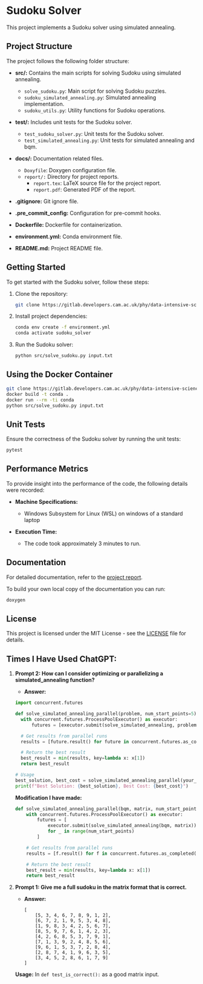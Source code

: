# Sudoku Solver

This project implements a Sudoku solver using simulated annealing.

## Project Structure

The project follows the following folder structure:

- **src/:** Contains the main scripts for solving Sudoku using simulated annealing.
  - `solve_sudoku.py`: Main script for solving Sudoku puzzles.
  - `sudoku_simulated_annealing.py`: Simulated annealing implementation.
  - `sudoku_utils.py`: Utility functions for Sudoku operations.

- **test/:** Includes unit tests for the Sudoku solver.
  - `test_sudoku_solver.py`: Unit tests for the Sudoku solver.
  - `test_simulated_annealing.py`: Unit tests for simulated annealing and bqm.


- **docs/:** Documentation related files.
  - `Doxyfile`: Doxygen configuration file.
  - `report/:` Directory for project reports.
    - `report.tex`: LaTeX source file for the project report.
    - `report.pdf`: Generated PDF of the report.

- **.gitignore:** Git ignore file.

- **.pre_commit_config:** Configuration for pre-commit hooks.

- **Dockerfile:** Dockerfile for containerization.

- **environment.yml:** Conda environment file.

- **README.md:** Project README file.

## Getting Started

To get started with the Sudoku solver, follow these steps:

1. Clone the repository:

   ```bash
   git clone https://gitlab.developers.cam.ac.uk/phy/data-intensive-science-mphil/c1_assessment/cg845.git
   ```

2. Install project dependencies:

   ```bash
   conda env create -f environment.yml
   conda activate sudoku_solver
   ```

3. Run the Sudoku solver:

   ```bash
   python src/solve_sudoku.py input.txt
   ```

## Using the Docker Container
   ```bash
   git clone https://gitlab.developers.cam.ac.uk/phy/data-intensive-science-mphil/c1_assessment/cg845.git
   docker build -t conda .
   docker run --rm -ti conda
   python src/solve_sudoku.py input.txt
   ```
## Unit Tests

Ensure the correctness of the Sudoku solver by running the unit tests:

```bash
pytest
```
## Performance Metrics

To provide insight into the performance of the code, the following details were recorded:

- **Machine Specifications:**
  - Windows Subsystem for Linux (WSL) on windows of a standard laptop

- **Execution Time:**
  - The code took approximately 3 minutes to run.

## Documentation

For detailed documentation, refer to the [project report](docs/report/report.pdf).

To build your own local copy of the documentation you can run:
```bash
doxygen
```


## License

This project is licensed under the MIT License - see the [LICENSE](LICENSE) file for details.


## Times I Have Used ChatGPT:

1. **Prompt 2: How can I consider optimizing or parallelizing a simulated_annealing function?**
   - **Answer:**
    ```python
    import concurrent.futures

    def solve_simulated_annealing_parallel(problem, num_start_points=5):
      with concurrent.futures.ProcessPoolExecutor() as executor:
          futures = [executor.submit(solve_simulated_annealing, problem) for _ in range(num_start_points)]

      # Get results from parallel runs
      results = [future.result() for future in concurrent.futures.as_completed(futures)]

      # Return the best result
      best_result = min(results, key=lambda x: x[1])
      return best_result

    # Usage
    best_solution, best_cost = solve_simulated_annealing_parallel(your_problem_instance)
    print(f"Best Solution: {best_solution}, Best Cost: {best_cost}")
    ```

   **Modification I have made:**
   ```python
   def solve_simulated_annealing_parallel(bqm, matrix, num_start_points=5):
       with concurrent.futures.ProcessPoolExecutor() as executor:
           futures = [
               executor.submit(solve_simulated_annealing(bqm, matrix))
               for _ in range(num_start_points)
           ]

       # Get results from parallel runs
       results = [f.result() for f in concurrent.futures.as_completed(futures)]

       # Return the best result
       best_result = min(results, key=lambda x: x[1])
       return best_result
   ```

2. **Prompt 1: Give me a full sudoku in the matrix format that is correct.**
   - **Answer:**
     ```plaintext
     [
         [5, 3, 4, 6, 7, 8, 9, 1, 2],
         [6, 7, 2, 1, 9, 5, 3, 4, 8],
         [1, 9, 8, 3, 4, 2, 5, 6, 7],
         [8, 5, 9, 7, 6, 1, 4, 2, 3],
         [4, 2, 6, 8, 5, 3, 7, 9, 1],
         [7, 1, 3, 9, 2, 4, 8, 5, 6],
         [9, 6, 1, 5, 3, 7, 2, 8, 4],
         [2, 8, 7, 4, 1, 9, 6, 3, 5],
         [3, 4, 5, 2, 8, 6, 1, 7, 9]
     ]
     ```

   **Usage:**
   In `def test_is_correct():` as a good matrix input.
